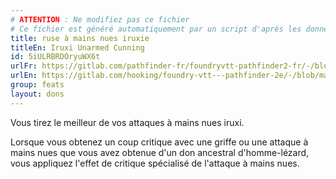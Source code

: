 ```yaml
---
# ATTENTION : Ne modifiez pas ce fichier
# Ce fichier est généré automatiquement par un script d'après les données du module Foundry VTT officiel et de sa traduction
title: ruse à mains nues iruxie
titleEn: Iruxi Unarmed Cunning
id: 5iULRBRDOryuWX6t
urlFr: https://gitlab.com/pathfinder-fr/foundryvtt-pathfinder2-fr/-/blob/master/data/feats/5iULRBRDOryuWX6t.htm
urlEn: https://gitlab.com/hooking/foundry-vtt---pathfinder-2e/-/blob/master/packs/data/feats.db/iruxi-unarmed-cunning.json
group: feats
layout: dons
---
```

Vous tirez le meilleur de vos attaques à mains nues iruxi.

Lorsque vous obtenez un coup critique avec une griffe ou une attaque à mains nues que vous avez obtenue d'un don ancestral d'homme-lézard, vous appliquez l'effet de critique spécialisé de l'attaque à mains nues.


